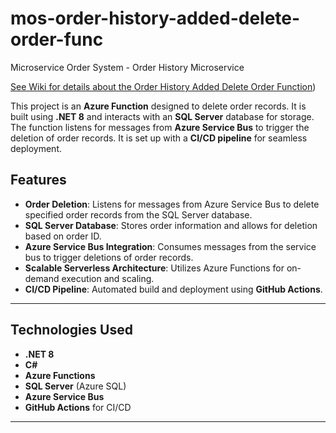 # mos-order-history-added-delete-order-func

Microservice Order System - Order History Microservice

[See Wiki for details about the Order History Added Delete Order Function](https://github.com/HammerheadShark666/mos-order-history-added-delete-order-func/wiki))  

This project is an **Azure Function** designed to delete order records. It is built using **.NET 8** and interacts with an **SQL Server** database for storage. The function listens for messages from **Azure Service Bus** to trigger the deletion of order records. It is set up with a **CI/CD pipeline** for seamless deployment.

## Features

- **Order Deletion**: Listens for messages from Azure Service Bus to delete specified order records from the SQL Server database.
- **SQL Server Database**: Stores order information and allows for deletion based on order ID.
- **Azure Service Bus Integration**: Consumes messages from the service bus to trigger deletions of order records.
- **Scalable Serverless Architecture**: Utilizes Azure Functions for on-demand execution and scaling.
- **CI/CD Pipeline**: Automated build and deployment using **GitHub Actions**.

---

## Technologies Used

- **.NET 8**
- **C#**
- **Azure Functions**
- **SQL Server** (Azure SQL)
- **Azure Service Bus**
- **GitHub Actions** for CI/CD

---
